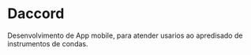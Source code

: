 # Daccord
Desenvolvimento de App mobile, para atender usarios ao apredisado de instrumentos de condas. 
